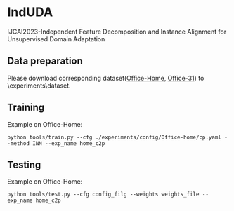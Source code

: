 # IndUDA
IJCAI2023-Independent Feature Decomposition and Instance Alignment for Unsupervised Domain Adaptation

## Data preparation
Please download corresponding dataset([Office-Home](https://www.hemanthdv.org/officeHomeDataset.html), [Office-31](https://faculty.cc.gatech.edu/~judy/domainadapt/)) to \experiments\dataset.

## Training
Example on Office-Home:
```
python tools/train.py --cfg ./experiments/config/Office-home/cp.yaml --method INN --exp_name home_c2p
```

## Testing
Example on Office-Home:
```
python tools/test.py --cfg config_filg --weights weights_file --exp_name home_c2p
```

